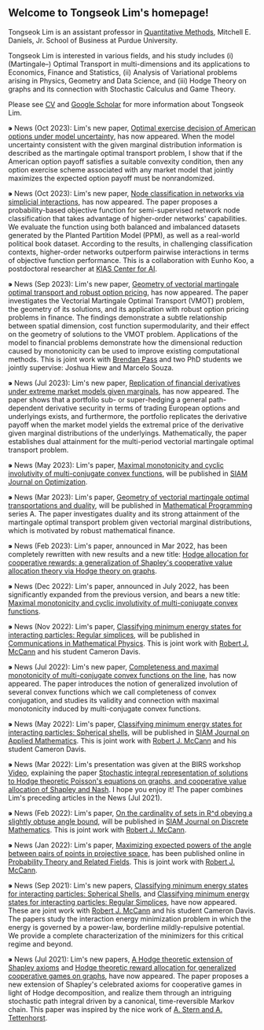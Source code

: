 ## Welcome to Tongseok Lim's homepage!

Tongseok Lim is an assistant professor in [Quantitative Methods](https://krannert.purdue.edu/directory/view.php?search=FacArea&FacAreaList=61), Mitchell E. Daniels, Jr. School of Business at Purdue University.

Tongseok Lim is interested in various fields, and his study includes (i) (Martingale–) Optimal Transport in multi-dimensions and its applications to Economics, Finance and Statistics, (ii) Analysis of Variational problems arising in Physics, Geometry and Data Science, and (iii) Hodge Theory on graphs and its connection with Stochastic Calculus and Game Theory. 

Please see [CV](https://tlim0213.github.io/folder/TLIM_CV.pdf) and [Google Scholar](https://scholar.google.com/citations?user=n-Qz1vgAAAAJ&hl=en) for more information about Tongseok Lim.

⁍ News (Oct 2023): Lim's new paper, [Optimal exercise decision of American options under model uncertainty](https://tlim0213.github.io/folder/papers/Opt.Stop.MOT.pdf), has now appeared. When the model uncertainty consistent with the given marginal distribution information is described as the martingale optimal transport problem, I show that if the American option payoff satisfies a suitable convexity condition, then any option exercise scheme associated with any market model that jointly maximizes the expected option payoff must be nonrandomized.

⁍ News (Oct 2023): Lim's new paper, [Node classification in networks via simplicial interactions](https://tlim0213.github.io/folder/papers/NodeClassification.pdf), has now appeared. The paper proposes a probability-based objective function for semi-supervised network node classification that takes advantage of higher-order networks' capabilities. We evaluate the function using both balanced and imbalanced datasets generated by the Planted Partition Model (PPM), as well as a real-world political book dataset. According to the results, in challenging classification contexts, higher-order networks outperform pairwise interactions in terms of objective function performance. This is a collaboration with Eunho Koo, a postdoctoral researcher at [KIAS Center for AI](https://www.kias.re.kr/kias/cp/centrsPgmsMng/introduction.do?centrspgmsCd=AI&menuNo=403020).

⁍ News (Sep 2023): Lim's new paper, [Geometry of vectorial martingale optimal transport and robust option pricing](https://tlim0213.github.io/folder/papers/VMOT_and_robust_option_pricing.pdf), has now appeared. The paper investigates the Vectorial Martingale Optimal Transport (VMOT) problem, the geometry of its solutions, and its application with robust option pricing problems in finance. The findings demonstrate a subtle relationship between spatial dimension, cost function supermodularity, and their effect on the geometry of solutions to the VMOT problem. Applications of the model to financial problems demonstrate how the dimensional reduction caused by monotonicity can be used to improve existing computational methods. This is joint work with [Brendan Pass](https://sites.ualberta.ca/~pass/) and two PhD students we jointly supervise: Joshua Hiew and Marcelo Souza. 

⁍ News (Jul 2023): Lim's new paper, [Replication of financial derivatives under extreme market models given marginals](https://tlim0213.github.io/folder/papers/multiperiodVMOT.pdf), has now appeared. The paper shows that a portfolio sub- or super-hedging a general path-dependent derivative security in terms of trading European options and underlyings exists, and furthermore, the portfolio replicates the derivative payoff when the market model yields the extremal price of the derivative given marginal distributions of the underlyings. Mathematically, the paper establishes dual attainment for the multi-period vectorial martingale optimal transport problem.

⁍ News (May 2023): Lim's paper, [Maximal monotonicity and cyclic involutivity of multi-conjugate convex functions](https://tlim0213.github.io/folder/papers/MMconvexanalysis2.pdf), will be published in [SIAM Journal on Optimization](https://www.siam.org/publications/journals/siam-journal-on-optimization-siopt).

⁍ News (Mar 2023): Lim's paper, [Geometry of vectorial martingale optimal transportations and duality](https://tlim0213.github.io/folder/papers/VMOT.pdf), will be published in [Mathematical Programming](https://www.springer.com/journal/10107) series A. The paper investigates duality and its strong attainment of the martingale optimal transport problem given vectorial marginal distributions, which is motivated by robust mathematical finance.

⁍ News (Feb 2023): Lim's paper, announced in Mar 2022, has been completely rewritten with new results and a new title: [Hodge allocation for cooperative rewards: a generalization of Shapley's cooperative value allocation theory via Hodge theory on graphs](https://tlim0213.github.io/folder/papers/GeneralShapleyTheory.pdf).

⁍ News (Dec 2022): Lim's paper, announced in July 2022, has been significantly expanded from the previous version, and bears a new title: [Maximal monotonicity and cyclic involutivity of multi-conjugate convex functions](https://tlim0213.github.io/folder/papers/MMconvexanalysis2.pdf).

⁍ News (Nov 2022): Lim's paper, [Classifying minimum energy states for interacting particles: Regular simplices](https://tlim0213.github.io/folder/papers/Simplex.pdf), will be published in [Communications in Mathematical Physics](https://www.springer.com/journal/220). This is joint work with [Robert J. McCann](http://www.math.toronto.edu/mccann/) and his student Cameron Davis.

⁍ News (Jul 2022): Lim's new paper, [Completeness and maximal monotonicity of multi-conjugate convex functions on the line](https://tlim0213.github.io/folder/papers/MMconvexanalysis.pdf), has now appeared. The paper introduces the notion of generalized involution of several convex functions which we call completeness of convex conjugation, and studies its validity and connection with maximal monotonicity induced by multi-conjugate convex functions.

⁍ News (May 2022): Lim's paper, [Classifying minimum energy states for interacting particles: Spherical shells](https://arxiv.org/pdf/2107.11718.pdf), will be published in [SIAM Journal on Applied Mathematics](https://www.siam.org/publications/journals/siam-journal-on-applied-mathematics-siap). This is joint work with [Robert J. McCann](http://www.math.toronto.edu/mccann/) and his student Cameron Davis.

⁍ News (Mar 2022): Lim's presentation was given at the BIRS workshop [Video](http://www.birs.ca/events/2022/5-day-workshops/22w5166/videos/watch/202203211443-Lim.html), explaining the paper [Stochastic integral representation of solutions to Hodge theoretic Poisson's equations on graphs, and cooperative value allocation of Shapley and Nash](https://tlim0213.github.io/folder/papers/PoissonHodgegraph.pdf). I hope you enjoy it! The paper combines Lim's preceding articles in the News (Jul 2021).

⁍ News (Feb 2022): Lim's paper, [On the cardinality of sets in R^d obeying a slightly obtuse angle bound](https://arxiv.org/pdf/2007.13871.pdf), will be published in [SIAM Journal on Discrete Mathematics](https://www.siam.org/publications/journals/siam-journal-on-discrete-mathematics-sidma). This is joint work with [Robert J. McCann](http://www.math.toronto.edu/mccann/).

⁍ News (Jan 2022): Lim's paper, [Maximizing expected powers of the angle between pairs of points in projective space](https://rdcu.be/cFHnR), has been published online in [Probability Theory and Related Fields](https://www.springer.com/journal/440). This is joint work with [Robert J. McCann](http://www.math.toronto.edu/mccann/).

⁍ News (Sep 2021): Lim's new papers, [Classifying minimum energy states for interacting particles: Spherical Shells](http://www.math.toronto.edu/mccann/papers/SphericalShell.pdf), and [Classifying minimum energy states for interacting particles: Regular Simplices](http://www.math.toronto.edu/mccann/papers/Simplices.pdf), have now appeared. These are joint work with [Robert J. McCann](http://www.math.toronto.edu/mccann/) and his student Cameron Davis. The papers study the interaction energy minimization problem in which the energy is governed by a power-law, borderline mildly-repulsive potential. We provide a complete characterization of the minimizers for this critical regime and beyond.

⁍ News (Jul 2021): Lim's new papers, [A Hodge theoretic extension of Shapley axioms](https://tlim0213.github.io/folder/papers/ShapleyAxioms.pdf) and  [Hodge theoretic reward allocation for generalized cooperative games on graphs](https://tlim0213.github.io/folder/papers/ShapleyGeneralGraph.pdf), have now appeared. The paper proposes a new extension of Shapley's celebrated axioms for cooperative games in light of Hodge decomposition, and realize them through an intriguing stochastic path integral driven by a canonical, time-reversible Markov chain. This paper was inspired by the nice work of [A. Stern and A. Tettenhorst](https://arxiv.org/abs/1709.08318).

